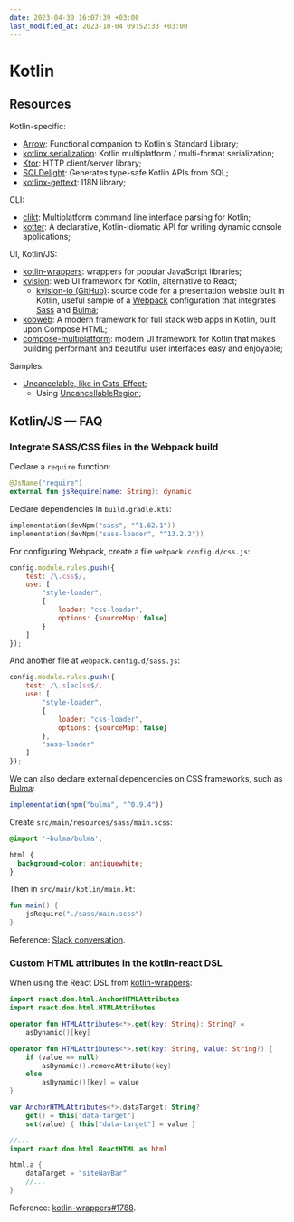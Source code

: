 ```yaml
---
date: 2023-04-30 16:07:39 +03:00
last_modified_at: 2023-10-04 09:52:33 +03:00
---
```


# Kotlin

## Resources

Kotlin-specific:

- [Arrow](https://arrow-kt.io/learn/): Functional companion to Kotlin's Standard Library;
- [kotlinx.serialization](https://github.com/Kotlin/kotlinx.serialization): Kotlin multiplatform / multi-format serialization;
- [Ktor](https://ktor.io/): HTTP client/server library;
- [SQLDelight](https://github.com/cashapp/sqldelight): Generates type-safe Kotlin APIs from SQL;
- [kotlinx-gettext](https://github.com/kropp/kotlinx-gettext/tree/main): I18N library;

CLI:

- [clikt](https://github.com/ajalt/clikt): Multiplatform command line interface parsing for Kotlin;
- [kotter](https://github.com/varabyte/kotter): A declarative, Kotlin-idiomatic API for writing dynamic console applications;

UI, Kotlin/JS:

- [kotlin-wrappers](https://github.com/JetBrains/kotlin-wrappers/): wrappers for popular JavaScript libraries;
- [kvision](https://kvision.io/): web UI framework for Kotlin, alternative to React;
  - [kvision-io (GitHub)](https://github.com/rjaros/kvision-io/): source code for a presentation website built in Kotlin, useful sample of a [Webpack](https://webpack.js.org/) configuration that integrates [Sass](https://en.wikipedia.org/wiki/Sass_(style_sheet_language)) and [Bulma](https://bulma.io/);
- [kobweb](https://github.com/varabyte/kobweb): A modern framework for full stack web apps in Kotlin, built upon Compose HTML;
- [compose-multiplatform](https://github.com/JetBrains/compose-multiplatform): modern UI framework for Kotlin that makes building performant and beautiful user interfaces easy and enjoyable;

Samples:

- [Uncancelable, like in Cats-Effect](https://gist.github.com/alexandru/7527f83da03a32dbb46c281e95429ed6);
  - Using [UncancellableRegion](https://github.com/nomisRev/arrow-fx-coroutines-utils/blob/main/src/commonMain/kotlin/io/github/nomisrev/UncancellableRegion.kt);

## Kotlin/JS — FAQ

### Integrate SASS/CSS files in the Webpack build

Declare a `require` function:

```kotlin
@JsName("require")
external fun jsRequire(name: String): dynamic
```

Declare dependencies in `build.gradle.kts`:

```kotlin
implementation(devNpm("sass", "^1.62.1"))
implementation(devNpm("sass-loader", "^13.2.2"))
```

For configuring Webpack, create a file `webpack.config.d/css.js`:

```js
config.module.rules.push({
    test: /\.css$/,
    use: [
        "style-loader",
        {
            loader: "css-loader",
            options: {sourceMap: false}
        }
    ]
});
```

And another file at `webpack.config.d/sass.js`:

```js
config.module.rules.push({
    test: /\.s[ac]ss$/,
    use: [
        "style-loader",
        {
            loader: "css-loader",
            options: {sourceMap: false}
        },
        "sass-loader"
    ]
});
```

We can also declare external dependencies on CSS frameworks, such as [Bulma](https://bulma.io/):

```js
implementation(npm("bulma", "^0.9.4"))
```

Create `src/main/resources/sass/main.scss`:

```scss
@import '~bulma/bulma';

html {
  background-color: antiquewhite;
}
```

Then in `src/main/kotlin/main.kt`:

```kotlin
fun main() {
    jsRequire("./sass/main.scss")
}
```

Reference: [Slack conversation](https://kotlinlang.slack.com/archives/C0B8L3U69/p1684137369719519).

### Custom HTML attributes in the kotlin-react DSL

When using the React DSL from [kotlin-wrappers](https://github.com/JetBrains/kotlin-wrappers/):

```kotlin
import react.dom.html.AnchorHTMLAttributes
import react.dom.html.HTMLAttributes

operator fun HTMLAttributes<*>.get(key: String): String? =
    asDynamic()[key]

operator fun HTMLAttributes<*>.set(key: String, value: String?) {
    if (value == null)
        asDynamic().removeAttribute(key)
    else
        asDynamic()[key] = value
}

var AnchorHTMLAttributes<*>.dataTarget: String?
    get() = this["data-target"]
    set(value) { this["data-target"] = value }

//...
import react.dom.html.ReactHTML as html

html.a {
    dataTarget = "siteNavBar"
    //...
}
```

Reference: [kotlin-wrappers#1788](https://github.com/JetBrains/kotlin-wrappers/issues/1788).
